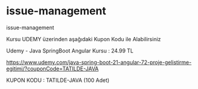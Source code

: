 # issue-management
issue-management


Kursu UDEMY üzerinden aşağıdaki Kupon Kodu ile Alabilirsiniz

Udemy - Java SpringBoot Angular Kursu : 24.99 TL

https://www.udemy.com/java-spring-boot-21-angular-72-proje-gelistirme-egitimi/?couponCode=TATILDE-JAVA

KUPON KODU : TATILDE-JAVA (100 Adet)

